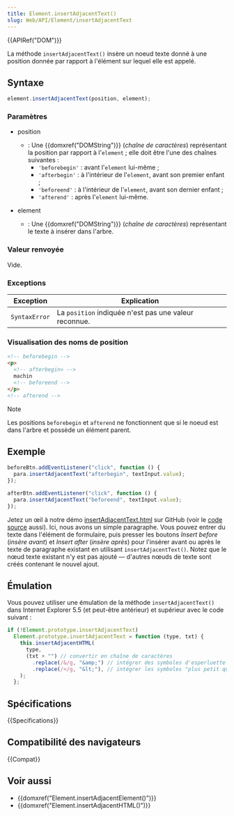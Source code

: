 ```yaml
---
title: Element.insertAdjacentText()
slug: Web/API/Element/insertAdjacentText
---
```


{{APIRef("DOM")}}

La méthode `insertAdjacentText()` insère un noeud texte donné à une position donnée par rapport à l'élément sur lequel elle est appelé.

## Syntaxe

```js
element.insertAdjacentText(position, element);
```

### Paramètres

- position
  - : Une {{domxref("DOMString")}} (_chaîne de caractères_) représentant la position par rapport à l'`element` ; elle doit être l'une des chaînes suivantes :
    - `'beforebegin'` : avant l'`element` lui-même ;
    - `'afterbegin'` : à l'intérieur de l'`element`, avant son premier enfant ;
    - `'beforeend'` : à l'intérieur de l'`element`, avant son dernier enfant ;
    - `'afterend'` : après l'`element` lui-même.

- element
  - : Une {{domxref("DOMString")}} (_chaîne de caractères_) représentant le texte à insérer dans l'arbre.

### Valeur renvoyée

Vide.

### Exceptions

| Exception     | Explication                                           |
| ------------- | ----------------------------------------------------- |
| `SyntaxError` | La `position` indiquée n'est pas une valeur reconnue. |

### Visualisation des noms de position

```html
<!-- beforebegin -->
<p>
  <!-- afterbegin> -->
  machin
  <!-- beforeend -->
</p>
<!-- afterend -->
```

> [!NOTE]
> Les positions `beforebegin` et `afterend` ne fonctionnent que si le noeud est dans l'arbre et possède un élément parent.

## Exemple

```js
beforeBtn.addEventListener("click", function () {
  para.insertAdjacentText("afterbegin", textInput.value);
});

afterBtn.addEventListener("click", function () {
  para.insertAdjacentText("beforeend", textInput.value);
});
```

Jetez un œil à notre démo [insertAdjacentText.html](https://mdn.github.io/dom-examples/insert-adjacent/insertAdjacentText.html) sur GitHub (voir le [code source](https://github.com/mdn/dom-examples/blob/master/insert-adjacent/insertAdjacentText.html) aussi). Ici, nous avons un simple paragraphe. Vous pouvez entrer du texte dans l'élément de formulaire, puis presser les boutons _Insert before_ (_insère avant_) et _Insert after_ (_insère après_) pour l'insérer avant ou après le texte de paragraphe existant en utilisant `insertAdjacentText()`. Notez que le nœud texte existant n'y est pas ajouté — d'autres nœuds de texte sont créés contenant le nouvel ajout.

## Émulation

Vous pouvez utiliser une émulation de la méthode `insertAdjacentText()` dans Internet Explorer 5.5 (et peut-être antérieur) et supérieur avec le code suivant :

```js
if (!Element.prototype.insertAdjacentText)
  Element.prototype.insertAdjacentText = function (type, txt) {
    this.insertAdjacentHTML(
      type,
      (txt + "") // convertir en chaîne de caractères
        .replace(/&/g, "&amp;") // intégrer des symboles d'esperluette
        .replace(/</g, "&lt;"), // intégrer les symboles "plus petit que"
    );
  };
```

## Spécifications

{{Specifications}}

## Compatibilité des navigateurs

{{Compat}}

## Voir aussi

- {{domxref("Element.insertAdjacentElement()")}}
- {{domxref("Element.insertAdjacentHTML()")}}
